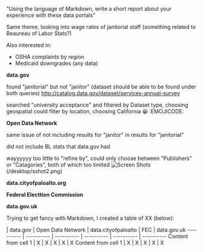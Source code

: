 "Using the language of Markdown, write a short report about your experience with these data portals"

Same theme, looking into wage rates of janitorial staff (something related to Beaureau of Labor Stats?)

Also interested in:
* OSHA complaints by region
* Medicaid downgrades (any data)

**data.gov**


found "janitorial" but not "janitor" (dataset should be able to be found under both queries)
http://catalog.data.gov/dataset/services-annual-survey

searched "university acceptance" and filtered by Dataset type, choosing geospatial
could filter by location, choosing California :grinning: :EMOJICODE:

**Open Data Network**

same issue of not including results for "janitor" in results for "janitorial"

did not include BL stats that data.gov had

wayyyyyy too little to "refine by", could only choose between "Publishers" or "Catagories", both of which too limited
![Screen Shots](/desktop/sshot1.png)
(/desktop/sshot2.png)



**data.cityofpaloalto.org**


**Federal Electtion Commission**


**data.gov.uk**



Trying to get fancy with Markdown, I created a table of XX (below):

| data.gov | Open Data Network | data.cityofpaloalto | FEC | data.gov.uk
---------- | ---------- | ---------- | ---------- | ---------- | ---------- 
Content from cell 1 | X | X | X | X | X
Content from cell 1 | X | X | X | X | X


